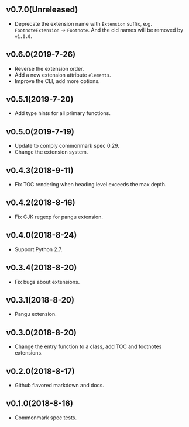 ## v0.7.0(Unreleased)

- Deprecate the extension name with `Extension` suffix, e.g. `FootnoteExtension` -> `Footnote`.
And the old names will be removed by `v1.0.0`.

## v0.6.0(2019-7-26)

- Reverse the extension order.
- Add a new extension attribute `elements`.
- Improve the CLI, add more options.

## v0.5.1(2019-7-20)
- Add type hints for all primary functions.

## v0.5.0(2019-7-19)
- Update to comply commonmark spec 0.29.
- Change the extension system.

## v0.4.3(2018-9-11)
- Fix TOC rendering when heading level exceeds the max depth.

## v0.4.2(2018-8-16)
- Fix CJK regexp for pangu extension.

## v0.4.0(2018-8-24)
- Support Python 2.7.

## v0.3.4(2018-8-20)
- Fix bugs about extensions.

## v0.3.1(2018-8-20)
- Pangu extension.

## v0.3.0(2018-8-20)
- Change the entry function to a class, add TOC and footnotes extensions.

## v0.2.0(2018-8-17)
- Github flavored markdown and docs.

## v0.1.0(2018-8-16)
- Commonmark spec tests.
